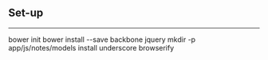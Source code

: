 ## Set-up
------------------------
bower init
bower install --save backbone jquery
mkdir -p app/js/notes/models
install underscore
browserify

